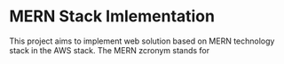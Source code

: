 # MERN Stack Imlementation
This project aims to implement web solution based on MERN technology stack in the AWS stack. The MERN zcronym stands for 